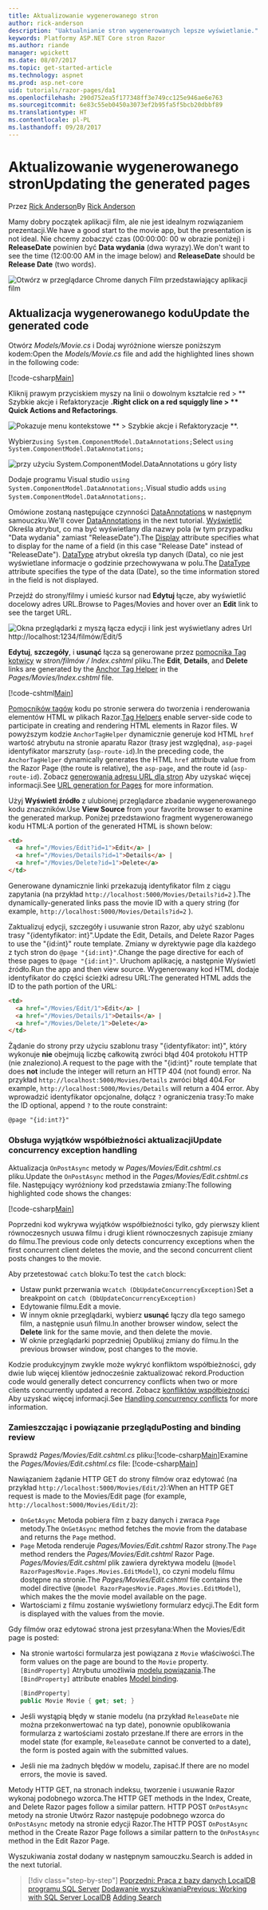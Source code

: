 ```yaml
---
title: Aktualizowanie wygenerowanego stron
author: rick-anderson
description: "Uaktualnianie stron wygenerowanych lepsze wyświetlanie."
keywords: Platformy ASP.NET Core stron Razor
ms.author: riande
manager: wpickett
ms.date: 08/07/2017
ms.topic: get-started-article
ms.technology: aspnet
ms.prod: asp.net-core
uid: tutorials/razor-pages/da1
ms.openlocfilehash: 290d752ea5f177348ff3e749cc125e946ae6e763
ms.sourcegitcommit: 6e83c55eb0450a3073ef2b95fa5f5bcb20dbbf89
ms.translationtype: HT
ms.contentlocale: pl-PL
ms.lasthandoff: 09/28/2017
---
```

# <a name="updating-the-generated-pages"></a><span data-ttu-id="d0591-104">Aktualizowanie wygenerowanego stron</span><span class="sxs-lookup"><span data-stu-id="d0591-104">Updating the generated pages</span></span>

<span data-ttu-id="d0591-105">Przez [Rick Anderson](https://twitter.com/RickAndMSFT)</span><span class="sxs-lookup"><span data-stu-id="d0591-105">By [Rick Anderson](https://twitter.com/RickAndMSFT)</span></span>

<span data-ttu-id="d0591-106">Mamy dobry początek aplikacji film, ale nie jest idealnym rozwiązaniem prezentacji.</span><span class="sxs-lookup"><span data-stu-id="d0591-106">We have a good start to the movie app, but the presentation is not ideal.</span></span> <span data-ttu-id="d0591-107">Nie chcemy zobaczyć czas (00:00:00: 00 w obrazie poniżej) i **ReleaseDate** powinien być **Data wydania** (dwa wyrazy).</span><span class="sxs-lookup"><span data-stu-id="d0591-107">We don't want to see the time (12:00:00 AM in the image below) and **ReleaseDate** should be **Release Date** (two words).</span></span>

![Otwórz w przeglądarce Chrome danych Film przedstawiający aplikacji film](sql/_static/m55.png)

## <a name="update-the-generated-code"></a><span data-ttu-id="d0591-109">Aktualizacja wygenerowanego kodu</span><span class="sxs-lookup"><span data-stu-id="d0591-109">Update the generated code</span></span>

<span data-ttu-id="d0591-110">Otwórz *Models/Movie.cs* i Dodaj wyróżnione wiersze poniższym kodem:</span><span class="sxs-lookup"><span data-stu-id="d0591-110">Open the *Models/Movie.cs* file and add the highlighted lines shown in the following code:</span></span>

[!code-csharp[Main](razor-pages-start/sample/RazorPagesMovie/Models/MovieDate.cs?name=snippet_1&highlight=10-11)]

<span data-ttu-id="d0591-111">Kliknij prawym przyciskiem myszy na linii o dowolnym kształcie red > ** Szybkie akcje i Refaktoryzacje **.</span><span class="sxs-lookup"><span data-stu-id="d0591-111">Right click on a red squiggly line > ** Quick Actions and Refactorings**.</span></span>

  ![Pokazuje menu kontekstowe ** > Szybkie akcje i Refaktoryzacje **.](da1/qa.png)

<span data-ttu-id="d0591-113">Wybierz`using System.ComponentModel.DataAnnotations;`</span><span class="sxs-lookup"><span data-stu-id="d0591-113">Select `using System.ComponentModel.DataAnnotations;`</span></span>

  ![przy użyciu System.ComponentModel.DataAnnotations u góry listy](da1/da.png)

  <span data-ttu-id="d0591-115">Dodaje programu Visual studio `using System.ComponentModel.DataAnnotations;`.</span><span class="sxs-lookup"><span data-stu-id="d0591-115">Visual studio adds `using System.ComponentModel.DataAnnotations;`.</span></span>

<span data-ttu-id="d0591-116">Omówione zostaną następujące czynności [DataAnnotations](https://docs.microsoft.com/aspnet/mvc/overview/older-versions/mvc-music-store/mvc-music-store-part-6) w następnym samouczku.</span><span class="sxs-lookup"><span data-stu-id="d0591-116">We'll cover [DataAnnotations](https://docs.microsoft.com/aspnet/mvc/overview/older-versions/mvc-music-store/mvc-music-store-part-6) in the next tutorial.</span></span> <span data-ttu-id="d0591-117">[Wyświetlić](https://docs.microsoft.com//aspnet/core/api/microsoft.aspnetcore.mvc.modelbinding.metadata.displaymetadata) Określa atrybut, co ma być wyświetlany dla nazwy pola (w tym przypadku "Data wydania" zamiast "ReleaseDate").</span><span class="sxs-lookup"><span data-stu-id="d0591-117">The [Display](https://docs.microsoft.com//aspnet/core/api/microsoft.aspnetcore.mvc.modelbinding.metadata.displaymetadata) attribute specifies what to display for the name of a field (in this case "Release Date" instead of "ReleaseDate").</span></span> <span data-ttu-id="d0591-118">[DataType](https://docs.microsoft.com/aspnet/core/api/microsoft.aspnetcore.mvc.dataannotations.internal.datatypeattributeadapter) atrybut określa typ danych (Data), co nie jest wyświetlane informacje o godzinie przechowywana w polu.</span><span class="sxs-lookup"><span data-stu-id="d0591-118">The [DataType](https://docs.microsoft.com/aspnet/core/api/microsoft.aspnetcore.mvc.dataannotations.internal.datatypeattributeadapter) attribute specifies the type of the data (Date), so the time information stored in the field is not displayed.</span></span>

<span data-ttu-id="d0591-119">Przejdź do strony/filmy i umieść kursor nad **Edytuj** łącze, aby wyświetlić docelowy adres URL.</span><span class="sxs-lookup"><span data-stu-id="d0591-119">Browse to Pages/Movies and  hover over an **Edit** link to see the target URL.</span></span>

![Okna przeglądarki z myszą łącza edycji i link jest wyświetlany adres Url http://localhost:1234/filmów/Edit/5](da1/edit7.png)

<span data-ttu-id="d0591-121">**Edytuj**, **szczegóły**, i **usunąć** łącza są generowane przez [pomocnika Tag kotwicy](xref:mvc/views/tag-helpers/builtin-th/anchor-tag-helper) w *stron/filmów / Index.cshtml* pliku.</span><span class="sxs-lookup"><span data-stu-id="d0591-121">The **Edit**, **Details**, and **Delete** links are generated by the [Anchor Tag Helper](xref:mvc/views/tag-helpers/builtin-th/anchor-tag-helper) in the *Pages/Movies/Index.cshtml* file.</span></span>

[!code-cshtml[Main](razor-pages-start/snapshot_sample/RazorPagesMovie/Pages/Movies/Index.cshtml?highlight=16-18&range=32-)]

<span data-ttu-id="d0591-122">[Pomocników tagów](xref:mvc/views/tag-helpers/intro) kodu po stronie serwera do tworzenia i renderowania elementów HTML w plikach Razor.</span><span class="sxs-lookup"><span data-stu-id="d0591-122">[Tag Helpers](xref:mvc/views/tag-helpers/intro) enable server-side code to participate in creating and rendering HTML elements in Razor files.</span></span> <span data-ttu-id="d0591-123">W powyższym kodzie `AnchorTagHelper` dynamicznie generuje kod HTML `href` wartość atrybutu na stronie aparatu Razor (trasy jest względna), `asp-page`i identyfikator marszruty (`asp-route-id`).</span><span class="sxs-lookup"><span data-stu-id="d0591-123">In the preceding code, the `AnchorTagHelper` dynamically generates the HTML `href` attribute value from the Razor Page (the route is relative), the `asp-page`,  and the route id (`asp-route-id`).</span></span> <span data-ttu-id="d0591-124">Zobacz [generowania adresu URL dla stron](xref:mvc/razor-pages/index#url-generation-for-pages) Aby uzyskać więcej informacji.</span><span class="sxs-lookup"><span data-stu-id="d0591-124">See [URL generation for Pages](xref:mvc/razor-pages/index#url-generation-for-pages) for more information.</span></span>

<span data-ttu-id="d0591-125">Użyj **Wyświetl źródło** z ulubionej przeglądarce zbadanie wygenerowanego kodu znaczników.</span><span class="sxs-lookup"><span data-stu-id="d0591-125">Use **View Source** from your favorite browser to examine the generated markup.</span></span> <span data-ttu-id="d0591-126">Poniżej przedstawiono fragment wygenerowanego kodu HTML:</span><span class="sxs-lookup"><span data-stu-id="d0591-126">A portion of the generated HTML is shown below:</span></span>

```html
<td>
  <a href="/Movies/Edit?id=1">Edit</a> |
  <a href="/Movies/Details?id=1">Details</a> |
  <a href="/Movies/Delete?id=1">Delete</a>
</td>
```

<span data-ttu-id="d0591-127">Generowane dynamicznie linki przekazują identyfikator film z ciągu zapytania (na przykład `http://localhost:5000/Movies/Details?id=2` ).</span><span class="sxs-lookup"><span data-stu-id="d0591-127">The dynamically-generated links pass the movie ID with a query string (for example, `http://localhost:5000/Movies/Details?id=2` ).</span></span> 

<span data-ttu-id="d0591-128">Zaktualizuj edycji, szczegóły i usuwanie stron Razor, aby użyć szablonu trasy "{identyfikator: int}".</span><span class="sxs-lookup"><span data-stu-id="d0591-128">Update the Edit, Details, and Delete Razor Pages to use the "{id:int}" route template.</span></span> <span data-ttu-id="d0591-129">Zmiany w dyrektywie page dla każdego z tych stron do `@page "{id:int}"`.</span><span class="sxs-lookup"><span data-stu-id="d0591-129">Change the page directive for each of these pages to `@page "{id:int}"`.</span></span> <span data-ttu-id="d0591-130">Uruchom aplikację, a następnie Wyświetl źródło.</span><span class="sxs-lookup"><span data-stu-id="d0591-130">Run the app and then view source.</span></span> <span data-ttu-id="d0591-131">Wygenerowany kod HTML dodaje identyfikator do części ścieżki adresu URL:</span><span class="sxs-lookup"><span data-stu-id="d0591-131">The generated HTML adds the ID to the path portion of the URL:</span></span>

```html
<td>
  <a href="/Movies/Edit/1">Edit</a> |
  <a href="/Movies/Details/1">Details</a> |
  <a href="/Movies/Delete/1">Delete</a>
</td>
```

<span data-ttu-id="d0591-132">Żądanie do strony przy użyciu szablonu trasy "{identyfikator: int}", który wykonuje **nie** obejmują liczbę całkowitą zwróci błąd 404 protokołu HTTP (nie znaleziono).</span><span class="sxs-lookup"><span data-stu-id="d0591-132">A request to the page with the "{id:int}" route template that does **not** include the integer will return an HTTP 404 (not found) error.</span></span> <span data-ttu-id="d0591-133">Na przykład `http://localhost:5000/Movies/Details` zwróci błąd 404.</span><span class="sxs-lookup"><span data-stu-id="d0591-133">For example, `http://localhost:5000/Movies/Details` will return a 404 error.</span></span> <span data-ttu-id="d0591-134">Aby wprowadzić identyfikator opcjonalne, dołącz `?` ograniczenia trasy:</span><span class="sxs-lookup"><span data-stu-id="d0591-134">To make the ID optional, append `?` to the route constraint:</span></span>

 ```cshtml
@page "{id:int?}"
```

### <a name="update-concurrency-exception-handling"></a><span data-ttu-id="d0591-135">Obsługa wyjątków współbieżności aktualizacji</span><span class="sxs-lookup"><span data-stu-id="d0591-135">Update concurrency exception handling</span></span>

<span data-ttu-id="d0591-136">Aktualizacja `OnPostAsync` metody w *Pages/Movies/Edit.cshtml.cs* pliku.</span><span class="sxs-lookup"><span data-stu-id="d0591-136">Update the `OnPostAsync` method in the *Pages/Movies/Edit.cshtml.cs* file.</span></span> <span data-ttu-id="d0591-137">Następujący wyróżniony kod przedstawia zmiany:</span><span class="sxs-lookup"><span data-stu-id="d0591-137">The following highlighted code shows the changes:</span></span>

[!code-csharp[Main](razor-pages-start/snapshot_sample/RazorPagesMovie/Pages/Movies/Edit.cshtml.cs?name=snippet1&highlight=16-23)]

<span data-ttu-id="d0591-138">Poprzedni kod wykrywa wyjątków współbieżności tylko, gdy pierwszy klient równoczesnych usuwa filmu i drugi klient równoczesnych zapisuje zmiany do filmu.</span><span class="sxs-lookup"><span data-stu-id="d0591-138">The previous code only detects concurrency exceptions when the first concurrent client deletes the movie, and the second concurrent client posts changes to the movie.</span></span>

<span data-ttu-id="d0591-139">Aby przetestować `catch` bloku:</span><span class="sxs-lookup"><span data-stu-id="d0591-139">To test the `catch` block:</span></span>

* <span data-ttu-id="d0591-140">Ustaw punkt przerwania w`catch (DbUpdateConcurrencyException)`</span><span class="sxs-lookup"><span data-stu-id="d0591-140">Set a breakpoint on `catch (DbUpdateConcurrencyException)`</span></span>
* <span data-ttu-id="d0591-141">Edytowanie filmu.</span><span class="sxs-lookup"><span data-stu-id="d0591-141">Edit a movie.</span></span>
* <span data-ttu-id="d0591-142">W innym oknie przeglądarki, wybierz **usunąć** łączy dla tego samego film, a następnie usuń filmu.</span><span class="sxs-lookup"><span data-stu-id="d0591-142">In another browser window, select the **Delete** link for the same movie, and then delete the movie.</span></span>
* <span data-ttu-id="d0591-143">W oknie przeglądarki poprzedniej Opublikuj zmiany do filmu.</span><span class="sxs-lookup"><span data-stu-id="d0591-143">In the previous browser window, post changes to the movie.</span></span>

<span data-ttu-id="d0591-144">Kodzie produkcyjnym zwykle może wykryć konfliktom współbieżności, gdy dwie lub więcej klientów jednocześnie zaktualizować rekord.</span><span class="sxs-lookup"><span data-stu-id="d0591-144">Production code would generally detect concurrency conflicts when two or more clients concurrently updated a record.</span></span> <span data-ttu-id="d0591-145">Zobacz [konfliktów współbieżności](xref:data/ef-mvc/concurrency) Aby uzyskać więcej informacji.</span><span class="sxs-lookup"><span data-stu-id="d0591-145">See [Handling concurrency conflicts](xref:data/ef-mvc/concurrency) for more information.</span></span>

### <a name="posting-and-binding-review"></a><span data-ttu-id="d0591-146">Zamieszczając i powiązanie przeglądu</span><span class="sxs-lookup"><span data-stu-id="d0591-146">Posting and binding review</span></span>

<span data-ttu-id="d0591-147">Sprawdź *Pages/Movies/Edit.cshtml.cs* pliku:[!code-csharp[Main](razor-pages-start/snapshot_sample/RazorPagesMovie/Pages/Movies/Edit.cshtml.cs?name=snippet2)]</span><span class="sxs-lookup"><span data-stu-id="d0591-147">Examine the *Pages/Movies/Edit.cshtml.cs* file: [!code-csharp[Main](razor-pages-start/snapshot_sample/RazorPagesMovie/Pages/Movies/Edit.cshtml.cs?name=snippet2)]</span></span>

<span data-ttu-id="d0591-148">Nawiązaniem żądanie HTTP GET do strony filmów oraz edytować (na przykład `http://localhost:5000/Movies/Edit/2`):</span><span class="sxs-lookup"><span data-stu-id="d0591-148">When an HTTP GET request is made to the Movies/Edit page (for example, `http://localhost:5000/Movies/Edit/2`):</span></span>

* <span data-ttu-id="d0591-149">`OnGetAsync` Metoda pobiera film z bazy danych i zwraca `Page` metody.</span><span class="sxs-lookup"><span data-stu-id="d0591-149">The `OnGetAsync` method fetches the movie from the database and returns the `Page` method.</span></span> 
* <span data-ttu-id="d0591-150">`Page` Metoda renderuje *Pages/Movies/Edit.cshtml* Razor strony.</span><span class="sxs-lookup"><span data-stu-id="d0591-150">The `Page` method renders the *Pages/Movies/Edit.cshtml* Razor Page.</span></span> <span data-ttu-id="d0591-151">*Pages/Movies/Edit.cshtml* plik zawiera dyrektywa modelu (`@model RazorPagesMovie.Pages.Movies.EditModel`), co czyni modelu filmu dostępne na stronie.</span><span class="sxs-lookup"><span data-stu-id="d0591-151">The *Pages/Movies/Edit.cshtml* file contains the model directive (`@model RazorPagesMovie.Pages.Movies.EditModel`), which makes the the movie model available on the page.</span></span>
* <span data-ttu-id="d0591-152">Wartościami z filmu zostanie wyświetlony formularz edycji.</span><span class="sxs-lookup"><span data-stu-id="d0591-152">The Edit form is displayed with the values from the movie.</span></span>

<span data-ttu-id="d0591-153">Gdy filmów oraz edytować strona jest przesyłana:</span><span class="sxs-lookup"><span data-stu-id="d0591-153">When the Movies/Edit page is posted:</span></span>

* <span data-ttu-id="d0591-154">Na stronie wartości formularza jest powiązana z `Movie` właściwości.</span><span class="sxs-lookup"><span data-stu-id="d0591-154">The form values on the page are bound to the `Movie` property.</span></span> <span data-ttu-id="d0591-155">`[BindProperty]` Atrybutu umożliwia [modelu powiązania](xref:mvc/models/model-binding).</span><span class="sxs-lookup"><span data-stu-id="d0591-155">The `[BindProperty]` attribute enables [Model binding](xref:mvc/models/model-binding).</span></span>

  ```csharp
  [BindProperty]
  public Movie Movie { get; set; }
  ```

* <span data-ttu-id="d0591-156">Jeśli wystąpią błędy w stanie modelu (na przykład `ReleaseDate` nie można przekonwertować na typ date), ponownie opublikowania formularza z wartościami zostało przesłane.</span><span class="sxs-lookup"><span data-stu-id="d0591-156">If there are errors in the model state (for example, `ReleaseDate` cannot be converted to a date), the form is posted again with the submitted values.</span></span>
* <span data-ttu-id="d0591-157">Jeśli nie ma żadnych błędów w modelu, zapisać.</span><span class="sxs-lookup"><span data-stu-id="d0591-157">If there are no model errors, the movie is saved.</span></span>

<span data-ttu-id="d0591-158">Metody HTTP GET, na stronach indeksu, tworzenie i usuwanie Razor wykonaj podobnego wzorca.</span><span class="sxs-lookup"><span data-stu-id="d0591-158">The HTTP GET methods in the Index, Create, and Delete Razor pages follow a similar pattern.</span></span> <span data-ttu-id="d0591-159">HTTP POST `OnPostAsync` metody na stronie Utwórz Razor następuje podobnego wzorca do `OnPostAsync` metody na stronie edycji Razor.</span><span class="sxs-lookup"><span data-stu-id="d0591-159">The HTTP POST `OnPostAsync` method in the Create Razor Page follows a similar pattern to the `OnPostAsync` method in the Edit Razor Page.</span></span>

<span data-ttu-id="d0591-160">Wyszukiwania został dodany w następnym samouczku.</span><span class="sxs-lookup"><span data-stu-id="d0591-160">Search is added in the next tutorial.</span></span>

>[!div class="step-by-step"]
<span data-ttu-id="d0591-161">[Poprzedni: Praca z bazy danych LocalDB programu SQL Server](xref:tutorials/razor-pages/sql)
[Dodawanie wyszukiwania](xref:tutorials/razor-pages/search)</span><span class="sxs-lookup"><span data-stu-id="d0591-161">[Previous: Working with SQL Server LocalDB](xref:tutorials/razor-pages/sql)
[Adding Search](xref:tutorials/razor-pages/search)</span></span>
